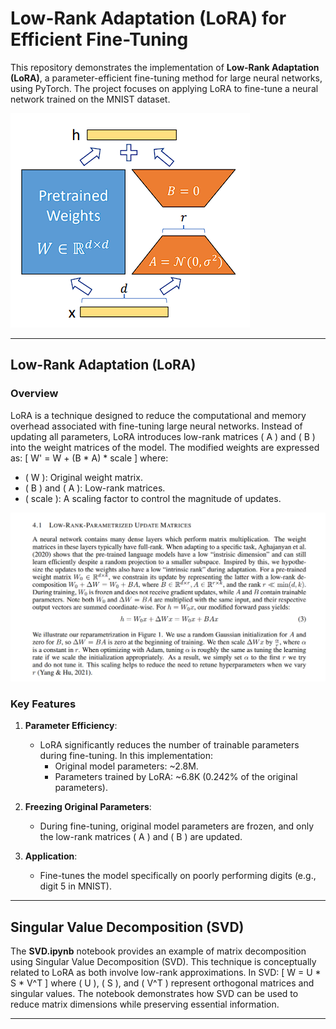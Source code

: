 # Low-Rank Adaptation (LoRA) for Efficient Fine-Tuning

This repository demonstrates the implementation of **Low-Rank Adaptation (LoRA)**, a parameter-efficient fine-tuning method for large neural networks, using PyTorch. The project focuses on applying LoRA to fine-tune a neural network trained on the MNIST dataset.

![Prediction Plot](Images/LoRA.png)

---

## Low-Rank Adaptation (LoRA)

### Overview
LoRA is a technique designed to reduce the computational and memory overhead associated with fine-tuning large neural networks. Instead of updating all parameters, LoRA introduces low-rank matrices ( A ) and ( B ) into the weight matrices of the model. The modified weights are expressed as:
\[
W' = W + (B * A) * scale
\]
where:
- ( W ): Original weight matrix.
- ( B ) and ( A ): Low-rank matrices.
- ( scale ): A scaling factor to control the magnitude of updates.

![Prediction Plot](Images/Sec_4.1.png)

### Key Features
1. **Parameter Efficiency**:
   - LoRA significantly reduces the number of trainable parameters during fine-tuning. In this implementation:
     - Original model parameters: ~2.8M.
     - Parameters trained by LoRA: ~6.8K (0.242% of the original parameters).

2. **Freezing Original Parameters**:
   - During fine-tuning, original model parameters are frozen, and only the low-rank matrices ( A ) and ( B ) are updated.

3. **Application**:
   - Fine-tunes the model specifically on poorly performing digits (e.g., digit 5 in MNIST).

---

## Singular Value Decomposition (SVD)

The **SVD.ipynb** notebook provides an example of matrix decomposition using Singular Value Decomposition (SVD). This technique is conceptually related to LoRA as both involve low-rank approximations. In SVD:
\[
W = U * S * V^T
\]
where ( U ), ( S ), and ( V^T ) represent orthogonal matrices and singular values. The notebook demonstrates how SVD can be used to reduce matrix dimensions while preserving essential information.

---
